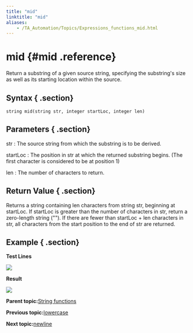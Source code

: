 ```yaml
--- 
title: "mid"
linktitle: "mid"
aliases: 
    - /TA_Automation/Topics/Expressions_functions_mid.html
---
```

# mid {#mid .reference}

Return a substring of a given source string, specifying the substring's size as well as its starting location within the source.

## Syntax { .section}

`string mid(string str, integer startLoc, integer len)`

## Parameters { .section}

str
:   The source string from which the substring is to be derived.

startLoc
:   The position in str at which the returned substring begins. \(The first character is considered to be at position 1\)

len
:   The number of characters to return.

## Return Value { .section}

Returns a string containing len characters from string str, beginning at startLoc. If startLoc is greater than the number of characters in str, return a zero-length string \(""\). If there are fewer than startLoc + len characters in str, all characters from the start position to the end of str are returned.

## Example { .section}

**Test Lines**

![](../Images/automationguide_stringfunction_mid_pgm.png)

**Result**

![](../Images/automationguide_stringfunction_mid_res.png)

**Parent topic:**[String functions](../../TA_Automation/Topics/Expressions_string_functions.html)

**Previous topic:**[lowercase](../../TA_Automation/Topics/Expressions_functions_lowercase.html)

**Next topic:**[newline](../../TA_Automation/Topics/Expressions_functions_newLine.html)

